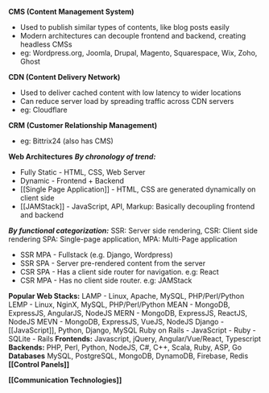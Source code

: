 **CMS (Content Management System)**
- Used to publish similar types of contents, like blog posts easily
- Modern architectures can decouple frontend and backend, creating headless CMSs
- eg: Wordpress.org, Joomla, Drupal, Magento, Squarespace, Wix, Zoho, Ghost

**CDN (Content Delivery Network)**
- Used to deliver cached content with low latency to wider locations
- Can reduce server load by spreading traffic across CDN servers
- eg: Cloudflare

**CRM (Customer Relationship Management)**
- eg: Bittrix24 (also has CMS)

**Web Architectures**
***By chronology of trend:***
- Fully Static - HTML, CSS, Web Server
- Dynamic - Frontend + Backend
- [[Single Page Application]] - HTML, CSS are generated dynamically on client side
- [[JAMStack]] - JavaScript, API, Markup: Basically decoupling frontend and backend

***By functional categorization:***
SSR: Server side rendering, CSR: Client side rendering
SPA: Single-page application, MPA: Multi-Page application
- SSR MPA - Fullstack (e.g. Django, Wordpress)
- SSR SPA - Server pre-rendered content from the server
- CSR SPA - Has a client side router for navigation. e.g: React
- CSR MPA - Has no client side router. e.g: JAMStack

**Popular Web Stacks:**
LAMP - Linux, Apache, MySQL, PHP/Perl/Python
LEMP - Linux, NginX, MySQL, PHP/Perl/Python
MEAN - MongoDB, ExpressJS, AngularJS, NodeJS
MERN - MongoDB, ExpressJS, ReactJS, NodeJS
MEVN - MongoDB, ExpressJS, VueJS, NodeJS
Django - [[JavaScript]], Python, Django, MySQL
Ruby on Rails - JavaScript - Ruby - SQLite - Rails
**Frontends:**
Javascript, jQuery, Angular/Vue/React, Typescript
**Backends:**
PHP, Perl, Python, NodeJS, C#, C++, Scala, Ruby, ASP, Go
**Databases**
MySQL, PostgreSQL, MongoDB, DynamoDB, Firebase, Redis
**[[Control Panels]]**

**[[Communication Technologies]]**